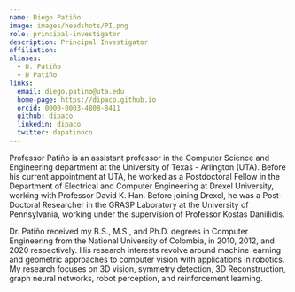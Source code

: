 ```yaml
---
name: Diego Patiño
image: images/headshots/PI.png
role: principal-investigator
description: Principal Investigator
affiliation: 
aliases:
  - D. Patiño
  - D Patiño
links:
  email: diego.patino@uta.edu
  home-page: https://dipaco.github.io
  orcid: 0000-0003-4808-8411  
  github: dipaco
  linkedin: dipaco
  twitter: dapatinoco
---
```


Professor Patiño is an assistant professor in the Computer Science and Engineering department 
at the University of Texas - Arlington (UTA). Before his current appointment at UTA, he
worked as a Postdoctoral Fellow in the Department of Electrical and Computer 
Engineering at Drexel University, working with Professor David K. Han. Before joining
Drexel, he was a Post-Doctoral Researcher in the GRASP Laboratory at the University of 
Pennsylvania, working under the supervision of Professor Kostas Daniilidis. 

Dr. Patiño received my B.S., M.S., and Ph.D. degrees in Computer Engineering from the 
National University of Colombia, in 2010, 2012, and 2020 respectively. His 
research interests revolve around machine learning and geometric approaches to 
computer vision with applications in robotics. My research focuses on 3D vision, 
symmetry detection, 3D Reconstruction, graph neural networks, robot perception, and 
reinforcement learning.


